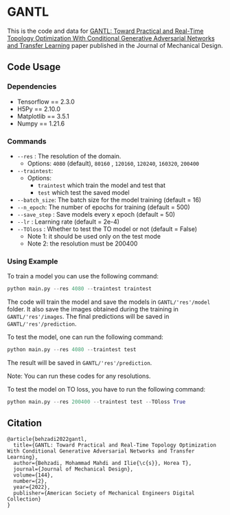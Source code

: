 # GANTL

This is the code and data for [GANTL: Toward Practical and Real-Time Topology Optimization With Conditional Generative Adversarial Networks and Transfer Learning](https://asmedigitalcollection.asme.org/mechanicaldesign/article/144/2/021711/1121902/GANTL-Toward-Practical-and-Real-Time-Topology) paper published in the Journal of Mechanical Design. 

## Code Usage

### Dependencies

- Tensorflow == 2.3.0
- H5Py == 2.10.0
- Matplotlib == 3.5.1
- Numpy == 1.21.6

### Commands

- `--res` : The resolution of the domain. 
  - Options: `4080` (default), `80160` , `120160`, `120240`, `160320`, `200400`
- `--traintest`: 
  - Options: 
    - `traintest` which train the model and test that
    - `test` which test the saved model
- `--batch_size`: The batch size for the model training (default = 16)
- `--n_epoch`: The number of epochs for training (default = 500)
- `--save_step` : Save models every x epoch (default = 50)
- `--lr` : Learning rate (default = 2e-4)
- `--TOloss` : Whether to test the TO model or not (default = False)
  - Note 1: it should be used only on the test mode
  - Note 2: the resolution must be 200400

### Using Example

To train a model you can use the following command:

```python
python main.py --res 4080 --traintest traintest
```

The code will train the model and save the models in `GANTL/'res'/model` folder. It also save the images obtained during the training in `GANTL/'res'/images`. The final predictions will be saved in `GANTL/'res'/prediction`.

To test the model, one can run the following command:

```python
python main.py --res 4080 --traintest test
```

The result will be saved in  `GANTL/'res'/prediction`.

Note: You can run these codes for any resolutions.

To test the model on TO loss, you have to run the following command:

```python
python main.py --res 200400 --traintest test --TOloss True
```

## Citation 

```
@article{behzadi2022gantl,
  title={GANTL: Toward Practical and Real-Time Topology Optimization With Conditional Generative Adversarial Networks and Transfer Learning},
  author={Behzadi, Mohammad Mahdi and Ilie{\c{s}}, Horea T},
  journal={Journal of Mechanical Design},
  volume={144},
  number={2},
  year={2022},
  publisher={American Society of Mechanical Engineers Digital Collection}
}
```